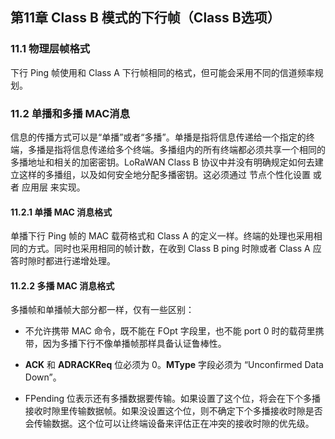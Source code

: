 ## 第11章 Class B 模式的下行帧（Class B选项）

### <a name="11.1">11.1 物理层帧格式</a>

下行 Ping 帧使用和 Class A 下行帧相同的格式，但可能会采用不同的信道频率规划。

### <a name="11.2">11.2 单播和多播 MAC消息</a>

信息的传播方式可以是“单播”或者“多播”。单播是指将信息传递给一个指定的终端，多播是指将信息传递给多个终端。多播组内的所有终端都必须共享一个相同的多播地址和相关的加密密钥。LoRaWAN Class B 协议中并没有明确规定如何去建立这样的多播组，以及如何安全地分配多播密钥。这必须通过 节点个性化设置 或者 应用层 来实现。

#### 11.2.1 单播 MAC 消息格式
单播下行 Ping 帧的 MAC 载荷格式和 Class A 的定义一样。终端的处理也采用相同的方式。同时也采用相同的帧计数，在收到 Class B ping 时隙或者 Class A 应答时隙时都进行递增处理。

#### 11.2.2 多播 MAC 消息格式

多播帧和单播帧大部分都一样，仅有一些区别：

- 不允许携带 MAC 命令，既不能在 FOpt 字段里，也不能 port 0 时的载荷里携带，因为多播下行不像单播帧那样具备认证鲁棒性。

- **ACK** 和 **ADRACKReq** 位必须为 0。**MType** 字段必须为 “Unconfirmed Data Down”。

- FPending 位表示还有多播数据要传输。如果设置了这个位，将会在下个多播接收时隙里传输数据帧。如果没设置这个位，则不确定下个多播接收时隙是否会传输数据。这个位可以让终端设备来评估正在冲突的接收时隙的优先级。
